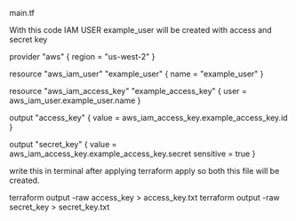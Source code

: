 
main.tf 

With this code IAM USER example_user will be created with access and secret key

provider "aws" {
  region = "us-west-2"
}

resource "aws_iam_user" "example_user" {
  name = "example_user"
}

resource "aws_iam_access_key" "example_access_key" {
  user = aws_iam_user.example_user.name
}

output "access_key" {
  value     = aws_iam_access_key.example_access_key.id
}

output "secret_key" {
  value     = aws_iam_access_key.example_access_key.secret
  sensitive = true
}



write this in terminal after applying terraform apply so both this file will be created.

terraform output -raw access_key > access_key.txt
terraform output -raw secret_key > secret_key.txt

